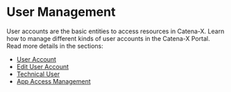 # User Management

User accounts are the basic entities to access resources in Catena-X.
Learn how to manage different kinds of user accounts in the Catena-X Portal.
Read more details in the sections:

- [User Account](./1%20User%20Account/)
- [Edit User Account](./2%20Edit%20User%20Account/)
- [Technical User](./3%20Technical%20User/)
- [App Access Management](./4%20App%20Access%20Management/)
